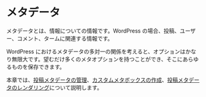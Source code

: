 
<!--
# Metadata
-->

# メタデータ

<!--
Metadata is information about information. In the case of WordPress, it's information associated with posts, users, comments and terms.
-->

メタデータとは、情報についての情報です。WordPress の場合、投稿、ユーザー、コメント、タームに関連する情報です。

<!--
Given the many-to-one relationship of metadata in WordPress, your options are fairly limitless. You can have as many meta options as you wish, and you can store just about anything in there.
-->

WordPress におけるメタデータの多対一の関係を考えると、オプションはかなり無限大です。望むだけ多くのメタオプションを持つことができ、そこにあらゆるものを保存できます。

<!--
This chapter will discuss [managing post metadata](https://developer.wordpress.org/plugins/metadata/managing-post-metadata/), [creating custom meta boxes](https://developer.wordpress.org/plugins/metadata/custom-meta-boxes/), and [rendering post metadata](https://developer.wordpress.org/plugins/metadata/rendering-post-metadata/).
-->

本章では、[投稿メタデータの管理](https://developer.wordpress.org/plugins/metadata/managing-post-metadata/)、[カスタムメタボックスの作成](https://developer.wordpress.org/plugins/metadata/custom-meta-boxes/)、[投稿メタデータのレンダリング](https://developer.wordpress.org/plugins/metadata/rendering-post-metadata/)について説明します。

